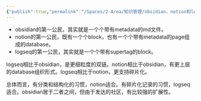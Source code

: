 ```yaml
---
{"publish":true,"permalink":"/Spaces/2-Area/知识管理/obsidian、notion和logseq的异同分析及软件选用.md","title":"obsidian、notion和logseq的异同分析及软件选用","created":"2023-02-18","modified":"2023-03-14","published":"2025-07-10T22:44:59.597+08:00","cssclasses":""}
---
```



- obsidian的第一公民，其实就是一个个带有metadata的md文件。
- notion的第一公民，既有一个个block，也有一个个带有metadata的page组成的database。
- logseq的第一公民，其实就是一个个带有supertag的block。

logseq相比于obsidian，是更细粒度的双链。notion相比于obsidian，有更上层的database组织形式。logseq相比于notion，更支持碎片化。

总体而言，有分类和结构化的习惯，notion适合。有碎片化记录的习惯，logseq适合。obsidian居于二者之间，但由于发达的社区，有比较强的扩展性。